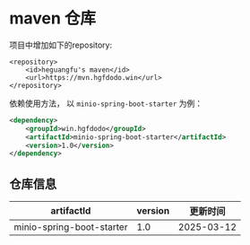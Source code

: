 # maven 仓库

项目中增加如下的repository:

```
<repository>
    <id>heguangfu's maven</id>
    <url>https://mvn.hgfdodo.win</url>
</repository>
```

依赖使用方法， 以 `minio-spring-boot-starter` 为例：

```xml
<dependency>
    <groupId>win.hgfdodo</groupId>
    <artifactId>minio-spring-boot-starter</artifactId>
    <version>1.0</version>
</dependency>
```

## 仓库信息

| artifactId | version | 更新时间 |
| - | - | - |
|minio-spring-boot-starter |1.0 | 2025-03-12|
